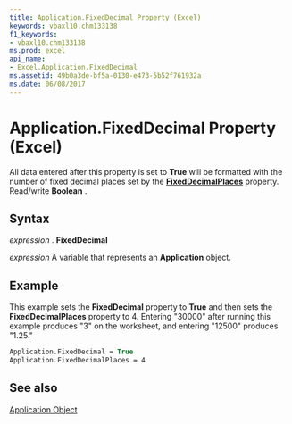 ```yaml
---
title: Application.FixedDecimal Property (Excel)
keywords: vbaxl10.chm133138
f1_keywords:
- vbaxl10.chm133138
ms.prod: excel
api_name:
- Excel.Application.FixedDecimal
ms.assetid: 49b0a3de-bf5a-0130-e473-5b52f761932a
ms.date: 06/08/2017
---
```



# Application.FixedDecimal Property (Excel)

All data entered after this property is set to  **True** will be formatted with the number of fixed decimal places set by the **[FixedDecimalPlaces](Excel.Application.FixedDecimalPlaces.md)** property. Read/write **Boolean** .


## Syntax

 _expression_ . **FixedDecimal**

 _expression_ A variable that represents an **Application** object.


## Example

This example sets the  **FixedDecimal** property to **True** and then sets the **FixedDecimalPlaces** property to 4. Entering "30000" after running this example produces "3" on the worksheet, and entering "12500" produces "1.25."


```vb
Application.FixedDecimal = True 
Application.FixedDecimalPlaces = 4
```


## See also


[Application Object](Excel.Application(objec).md)

